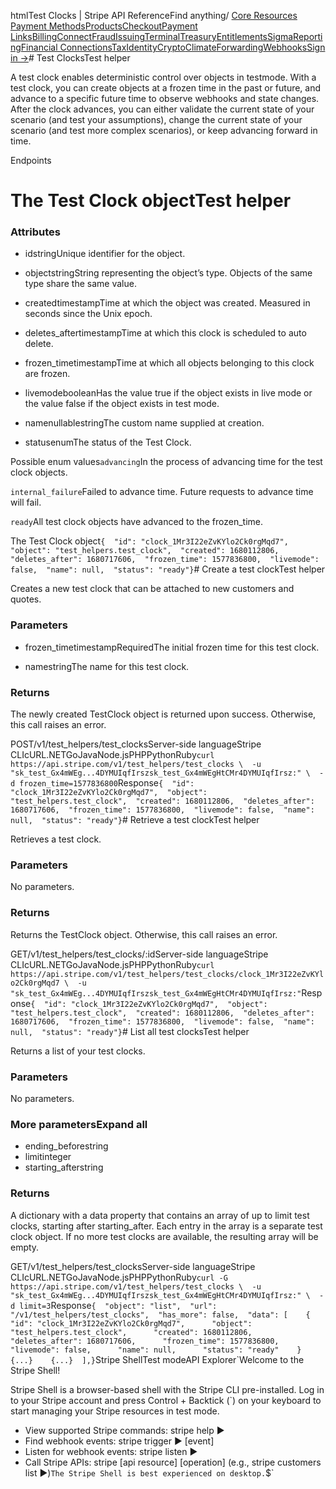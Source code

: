 htmlTest Clocks | Stripe API Reference[](/api)Find anything/
[Core Resources](#)
[Payment Methods](#)[Products](#)[Checkout](#)[Payment Links](#)[Billing](#)[Connect](#)[Fraud](#)[Issuing](#)[Terminal](#)[Treasury](#)[Entitlements](#)[Sigma](#)[Reporting](#)[Financial Connections](#)[Tax](#)[Identity](#)[Crypto](#)[Climate](#)[Forwarding](#)[Webhooks](#)[Sign in →](https://dashboard.stripe.com/login)# Test ClocksTest helper

A test clock enables deterministic control over objects in testmode. With a test clock, you can create objects at a frozen time in the past or future, and advance to a specific future time to observe webhooks and state changes. After the clock advances, you can either validate the current state of your scenario (and test your assumptions), change the current state of your scenario (and test more complex scenarios), or keep advancing forward in time.

Endpoints
# The Test Clock objectTest helper

### Attributes

- idstringUnique identifier for the object.


- objectstringString representing the object’s type. Objects of the same type share the same value.


- createdtimestampTime at which the object was created. Measured in seconds since the Unix epoch.


- deletes_aftertimestampTime at which this clock is scheduled to auto delete.


- frozen_timetimestampTime at which all objects belonging to this clock are frozen.


- livemodebooleanHas the value true if the object exists in live mode or the value false if the object exists in test mode.


- namenullablestringThe custom name supplied at creation.


- statusenumThe status of the Test Clock.

Possible enum values`advancing`In the process of advancing time for the test clock objects.

`internal_failure`Failed to advance time. Future requests to advance time will fail.

`ready`All test clock objects have advanced to the frozen_time.



The Test Clock object`{  "id": "clock_1Mr3I22eZvKYlo2Ck0rgMqd7",  "object": "test_helpers.test_clock",  "created": 1680112806,  "deletes_after": 1680717606,  "frozen_time": 1577836800,  "livemode": false,  "name": null,  "status": "ready"}`# Create a test clockTest helper

Creates a new test clock that can be attached to new customers and quotes.

### Parameters

- frozen_timetimestampRequiredThe initial frozen time for this test clock.


- namestringThe name for this test clock.



### Returns

The newly created TestClock object is returned upon success. Otherwise, this call raises an error.

POST/v1/test_helpers/test_clocksServer-side languageStripe CLIcURL.NETGoJavaNode.jsPHPPythonRuby[](#)[](#)`curl https://api.stripe.com/v1/test_helpers/test_clocks \  -u "sk_test_Gx4mWEg...4DYMUIqfIrszsk_test_Gx4mWEgHtCMr4DYMUIqfIrsz:" \  -d frozen_time=1577836800`Response`{  "id": "clock_1Mr3I22eZvKYlo2Ck0rgMqd7",  "object": "test_helpers.test_clock",  "created": 1680112806,  "deletes_after": 1680717606,  "frozen_time": 1577836800,  "livemode": false,  "name": null,  "status": "ready"}`# Retrieve a test clockTest helper

Retrieves a test clock.

### Parameters

No parameters.

### Returns

Returns the TestClock object. Otherwise, this call raises an error.

GET/v1/test_helpers/test_clocks/:idServer-side languageStripe CLIcURL.NETGoJavaNode.jsPHPPythonRuby[](#)[](#)`curl https://api.stripe.com/v1/test_helpers/test_clocks/clock_1Mr3I22eZvKYlo2Ck0rgMqd7 \  -u "sk_test_Gx4mWEg...4DYMUIqfIrszsk_test_Gx4mWEgHtCMr4DYMUIqfIrsz:"`Response`{  "id": "clock_1Mr3I22eZvKYlo2Ck0rgMqd7",  "object": "test_helpers.test_clock",  "created": 1680112806,  "deletes_after": 1680717606,  "frozen_time": 1577836800,  "livemode": false,  "name": null,  "status": "ready"}`# List all test clocksTest helper

Returns a list of your test clocks.

### Parameters

No parameters.

### More parametersExpand all

- ending_beforestring
- limitinteger
- starting_afterstring

### Returns

A dictionary with a data property that contains an array of up to limit test clocks, starting after starting_after. Each entry in the array is a separate test clock object. If no more test clocks are available, the resulting array will be empty.

GET/v1/test_helpers/test_clocksServer-side languageStripe CLIcURL.NETGoJavaNode.jsPHPPythonRuby[](#)[](#)`curl -G https://api.stripe.com/v1/test_helpers/test_clocks \  -u "sk_test_Gx4mWEg...4DYMUIqfIrszsk_test_Gx4mWEgHtCMr4DYMUIqfIrsz:" \  -d limit=3`Response`{  "object": "list",  "url": "/v1/test_helpers/test_clocks",  "has_more": false,  "data": [    {      "id": "clock_1Mr3I22eZvKYlo2Ck0rgMqd7",      "object": "test_helpers.test_clock",      "created": 1680112806,      "deletes_after": 1680717606,      "frozen_time": 1577836800,      "livemode": false,      "name": null,      "status": "ready"    }    {...}    {...}  ],}`Stripe ShellTest modeAPI Explorer[](https://stripe.com/docs/stripe-cli#install)`Welcome to the Stripe Shell!

Stripe Shell is a browser-based shell with the Stripe CLI pre-installed. Log in to your
Stripe account and press Control + Backtick (`) on your keyboard to start managing your Stripe
resources in test mode.

- View supported Stripe commands: stripe help ▶️
- Find webhook events: stripe trigger ▶️ [event]
- Listen for webhook events: stripe listen ▶
- Call Stripe APIs: stripe [api resource] [operation] (e.g., stripe customers list ▶️)`The Stripe Shell is best experienced on desktop.`$`
